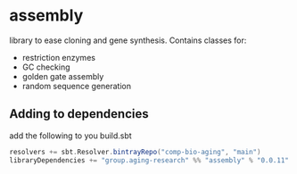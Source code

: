 # assembly
library to ease cloning and gene synthesis. 
Contains classes for:
* restriction enzymes
* GC checking
* golden gate assembly
* random sequence generation

Adding to dependencies
----------------------

add the following to you build.sbt
```scala
resolvers += sbt.Resolver.bintrayRepo("comp-bio-aging", "main")
libraryDependencies += "group.aging-research" %% "assembly" % "0.0.11"
```
